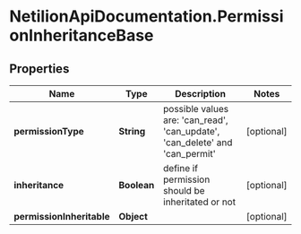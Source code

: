 # NetilionApiDocumentation.PermissionInheritanceBase

## Properties
Name | Type | Description | Notes
------------ | ------------- | ------------- | -------------
**permissionType** | **String** | possible values are: &#x27;can_read&#x27;, &#x27;can_update&#x27;, &#x27;can_delete&#x27; and &#x27;can_permit&#x27; | [optional] 
**inheritance** | **Boolean** | define if permission should be inheritated or not | [optional] 
**permissionInheritable** | **Object** |  | [optional] 
